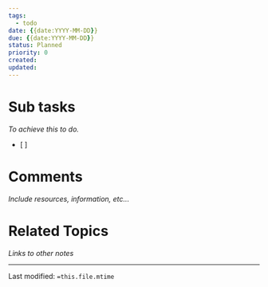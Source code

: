 ```yaml
---
tags: 
  - todo
date: {{date:YYYY-MM-DD}}
due: {{date:YYYY-MM-DD}}
status: Planned
priority: 0
created: 
updated: 
---
```


# Sub tasks
_To achieve this to do._
- [ ] 

# Comments
_Include resources, information, etc..._

# Related Topics
_Links to other notes_

___
Last modified: `=this.file.mtime`